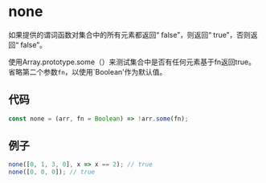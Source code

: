 # none

如果提供的谓词函数对集合中的所有元素都返回“ false”，则返回“ true”，否则返回“ false”。

使用Array.prototype.some（）来测试集合中是否有任何元素基于fn返回true。
省略第二个参数`fn`，以使用`Boolean'作为默认值。

## 代码

```js
const none = (arr, fn = Boolean) => !arr.some(fn);
```

## 例子

```js
none([0, 1, 3, 0], x => x == 2); // true
none([0, 0, 0]); // true
```
